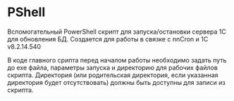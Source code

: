 PShell
======
Вспомогательный PowerShell скрипт для запуска/остановки сервера 1С для обновления БД.
Создается для работы в связке с nnCron и 1С v8.2.14.540

В коде главного срипта перед началом работы необходимо задать путь до exe файла, параметры запуска и директорию для рабочих файлов скрипта. 
Директория (или родительская директория, если указанная директория будет отсутствовать) должны быть доступны для записи из скрипта. 

